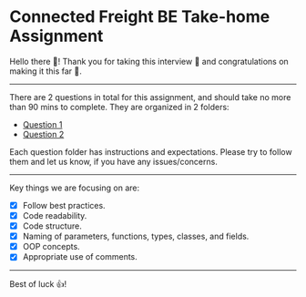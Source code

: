 # Connected Freight BE Take-home Assignment

Hello there 👋! Thank you for taking this interview 🙏 and congratulations on making it this far 🎉.

---

There are 2 questions in total for this assignment, and should take no more than 90 mins to complete. They are organized in 2 folders:
- [Question 1](https://github.com/connected-freight/be-take-home-assignment/tree/main/src/question-1)
- [Question 2](https://github.com/connected-freight/be-take-home-assignment/tree/main/src/question-2)

Each question folder has instructions and expectations. Please try to follow them and let us know, if you have any issues/concerns.

---

Key things we are focusing on are:

- [x] Follow best practices.
- [x] Code readability.
- [x] Code structure.
- [x] Naming of parameters, functions, types, classes, and fields.
- [x] OOP concepts.
- [x] Appropriate use of comments.

---

Best of luck 👍!
